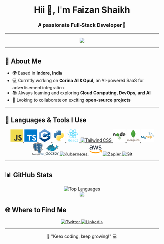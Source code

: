 <h1 align="center">Hii 👋, I'm Faizan Shaikh</h1>
<h3 align="center">A passionate Full-Stack Developer 🚀</h3>

---

<p align="center">
  <img src="https://readme-typing-svg.herokuapp.com?font=Fira+Code&size=22&duration=4000&color=D3FAD6&center=true&vCenter=true&width=600&lines=Turning+ideas+into+reality+with+code!;Building+scalable+and+robust+solutions+🌟;Exploring+world+of+AI+and+Web+Development+✨" />
</p>

---

<h2>🌟 About Me</h2>
<ul>
  <li>🌍 Based in <strong>Indore, India</strong></li>
  <li>💻 Currntly working on <strong>Corina AI & Opul</strong>, an AI-powered SaaS for advertisement integration</li>
  <li>📚 Always learning and exploring <strong>Cloud Computing, DevOps, and AI</strong></li>
  <li>🤝 Looking to collaborate on exciting <strong>open-source projects</strong></li>
</ul>

---

<h2>🚀 Languages & Tools I Use</h2>
<p align="center">
  <a href="https://developer.mozilla.org/en-US/docs/Web/JavaScript" target="_blank">
    <img src="https://raw.githubusercontent.com/devicons/devicon/master/icons/javascript/javascript-original.svg" alt="JavaScript" width="42" height="42"/>
  </a>
  <a href="https://www.typescriptlang.org/" target="_blank">
    <img src="https://raw.githubusercontent.com/devicons/devicon/master/icons/typescript/typescript-original.svg" alt="TypeScript" width="42" height="42"/>
  </a>
  <a href="https://isocpp.org/" target="_blank">
    <img src="https://raw.githubusercontent.com/devicons/devicon/master/icons/cplusplus/cplusplus-original.svg" alt="C++" width="42" height="42"/>
  </a>
  <a href="https://www.python.org/" target="_blank">
    <img src="https://raw.githubusercontent.com/devicons/devicon/master/icons/python/python-original.svg" alt="Python" width="42" height="42"/>
  </a>
  <a href="https://reactjs.org/" target="_blank">
    <img src="https://raw.githubusercontent.com/devicons/devicon/master/icons/react/react-original-wordmark.svg" alt="React" width="42" height="42"/>
  </a>
  <a href="https://tailwindcss.com/" target="_blank">
    <img src="https://www.vectorlogo.zone/logos/tailwindcss/tailwindcss-icon.svg" alt="Tailwind CSS" width="42" height="42"/>
  </a>
  <a href="https://nodejs.org/" target="_blank">
    <img src="https://raw.githubusercontent.com/devicons/devicon/master/icons/nodejs/nodejs-original-wordmark.svg" alt="Node.js" width="42" height="42"/>
  </a>
  <a href="https://www.mongodb.com/" target="_blank">
    <img src="https://raw.githubusercontent.com/devicons/devicon/master/icons/mongodb/mongodb-original-wordmark.svg" alt="MongoDB" width="42" height="42"/>
  </a>
  <a href="https://www.mysql.com/" target="_blank">
    <img src="https://raw.githubusercontent.com/devicons/devicon/master/icons/mysql/mysql-original-wordmark.svg" alt="MySQL" width="42" height="42"/>
  </a>
  <a href="https://www.postgresql.org/" target="_blank">
    <img src="https://raw.githubusercontent.com/devicons/devicon/master/icons/postgresql/postgresql-original-wordmark.svg" alt="PostgreSQL" width="42" height="42"/>
  </a>
  <a href="https://www.docker.com/" target="_blank">
    <img src="https://raw.githubusercontent.com/devicons/devicon/master/icons/docker/docker-original-wordmark.svg" alt="Docker" width="42" height="42"/>
  </a>
  <a href="https://kubernetes.io/" target="_blank">
    <img src="https://www.vectorlogo.zone/logos/kubernetes/kubernetes-icon.svg" alt="Kubernetes" width="42" height="42"/>
  </a>
  <a href="https://aws.amazon.com/" target="_blank">
    <img src="https://raw.githubusercontent.com/devicons/devicon/master/icons/amazonwebservices/amazonwebservices-original-wordmark.svg" alt="AWS" width="42" height="42"/>
  </a>
  <a href="https://zapier.com/" target="_blank">
    <img src="https://www.vectorlogo.zone/logos/zapier/zapier-icon.svg" alt="Zapier" width="42" height="42"/>
  </a>
  <a href="https://git-scm.com/" target="_blank">
    <img src="https://www.vectorlogo.zone/logos/git-scm/git-scm-icon.svg" alt="Git" width="42" height="42"/>
  </a>
</p>

---

<h2>📊 GitHub Stats</h2>
<p align="center">
  <img src="https://github-readme-stats.vercel.app/api/top-langs?username=faiz7077&theme=dark&show_icons=true&locale=en&layout=compact" alt="Top Languages" />
  <br />
<!--   <img src="https://github-readme-streak-stats.herokuapp.com/?user=faiz7077&" alt="GitHub Streak Stats" /> -->
   <img src=" https://github-readme-stats.vercel.app/api?username=faiz7077&theme=dark&show_icons=true&hide_border=true&count_private=true" />
 
</p>

<h2>🌐 Where to Find Me</h2>
<p align="center">
  <a href="https://twitter.com/@faiz_twt" target="_blank">
    <img src="https://img.shields.io/badge/-Twitter-%230f1419?style=for-the-badge&logo=twitter&logoColor=white" alt="Twitter" />
  </a>
  <a href="https://www.linkedin.com/in/faizan-shaikh-9b4649229" target="_blank">
    <img src="https://img.shields.io/badge/-LinkedIn-%230a77b6?style=for-the-badge&logo=linkedin&logoColor=white" alt="LinkedIn" />
  </a>
</p>

---

<p align="center">
  🚀 "Keep coding, keep growing!" 💻
</p>
